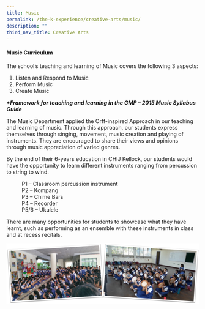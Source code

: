 ```yaml
---
title: Music
permalink: /the-k-experience/creative-arts/music/
description: ""
third_nav_title: Creative Arts
---
```

<h4><strong>Music Curriculum</strong></h4>
<p>The school&rsquo;s teaching and learning of Music covers the following 3 aspects:</p>
<ol>
<li>Listen and Respond to Music&nbsp;</li>
<li>Perform Music</li>
<li>Create Music</li>
</ol>
<p><em><strong>*Framework for teaching and learning in the GMP &ndash; 2015 Music Syllabus Guide</strong></em></p>
<p>The Music Department applied the Orff-inspired Approach in our teaching and learning of music. Through this approach, our students express themselves through singing, movement, music creation and playing of instruments. They are encouraged to share their views and opinions through music appreciation of varied genres.</p>
<p>By the end of their 6-years education in CHIJ Kellock, our students would have the opportunity to learn different instruments ranging from percussion to string to wind.</p>
<p style="padding-left: 40px;">P1 &ndash; Classroom percussion instrument&nbsp;<br />P2 &ndash; Kompang&nbsp;<br />P3 &ndash; Chime Bars&nbsp;<br />P4 &ndash; Recorder&nbsp;<br />P5/6 &ndash; Ukulele&nbsp;</p>
<p>There are many opportunities for students to showcase what they have learnt, such as performing as an ensemble with these instruments in class and at recess recitals.</p>
<img src="/images/mus.png">